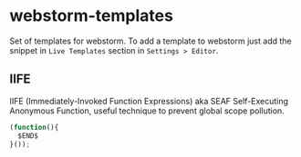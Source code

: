 # webstorm-templates
Set of templates for webstorm. To add a template to webstorm just add the snippet in `Live Templates` section in `Settings > Editor`.

IIFE
--------

IIFE (Immediately-Invoked Function Expressions) aka SEAF Self-Executing Anonymous Function, useful technique to prevent global scope pollution.

``` javascript
(function(){
  $END$
}());
```
